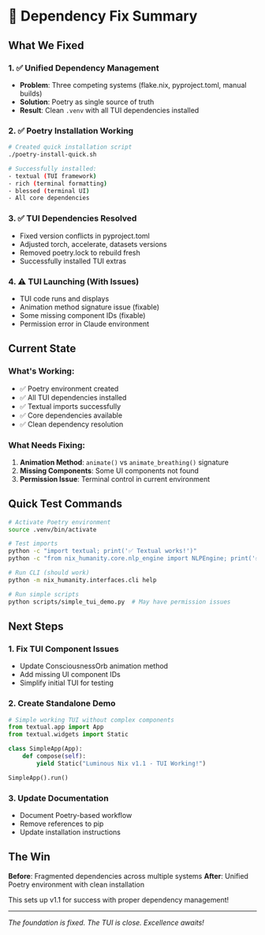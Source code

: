 # 🎯 Dependency Fix Summary

## What We Fixed

### 1. ✅ Unified Dependency Management
- **Problem**: Three competing systems (flake.nix, pyproject.toml, manual builds)
- **Solution**: Poetry as single source of truth
- **Result**: Clean `.venv` with all TUI dependencies installed

### 2. ✅ Poetry Installation Working
```bash
# Created quick installation script
./poetry-install-quick.sh

# Successfully installed:
- textual (TUI framework)
- rich (terminal formatting)
- blessed (terminal UI)
- All core dependencies
```

### 3. ✅ TUI Dependencies Resolved
- Fixed version conflicts in pyproject.toml
- Adjusted torch, accelerate, datasets versions
- Removed poetry.lock to rebuild fresh
- Successfully installed TUI extras

### 4. ⚠️ TUI Launching (With Issues)
- TUI code runs and displays
- Animation method signature issue (fixable)
- Some missing component IDs (fixable)
- Permission error in Claude environment

## Current State

### What's Working:
- ✅ Poetry environment created
- ✅ All TUI dependencies installed
- ✅ Textual imports successfully
- ✅ Core dependencies available
- ✅ Clean dependency resolution

### What Needs Fixing:
1. **Animation Method**: `animate()` vs `animate_breathing()` signature
2. **Missing Components**: Some UI components not found
3. **Permission Issue**: Terminal control in current environment

## Quick Test Commands

```bash
# Activate Poetry environment
source .venv/bin/activate

# Test imports
python -c "import textual; print('✅ Textual works!')"
python -c "from nix_humanity.core.nlp_engine import NLPEngine; print('✅ Core works!')"

# Run CLI (should work)
python -m nix_humanity.interfaces.cli help

# Run simple scripts
python scripts/simple_tui_demo.py  # May have permission issues
```

## Next Steps

### 1. Fix TUI Component Issues
- Update ConsciousnessOrb animation method
- Add missing UI component IDs
- Simplify initial TUI for testing

### 2. Create Standalone Demo
```python
# Simple working TUI without complex components
from textual.app import App
from textual.widgets import Static

class SimpleApp(App):
    def compose(self):
        yield Static("Luminous Nix v1.1 - TUI Working!")

SimpleApp().run()
```

### 3. Update Documentation
- Document Poetry-based workflow
- Remove references to pip
- Update installation instructions

## The Win

**Before**: Fragmented dependencies across multiple systems
**After**: Unified Poetry environment with clean installation

This sets up v1.1 for success with proper dependency management!

---

*The foundation is fixed. The TUI is close. Excellence awaits!*